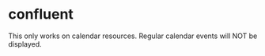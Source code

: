confluent
=========

This only works on calendar resources. Regular calendar events will NOT be displayed.
